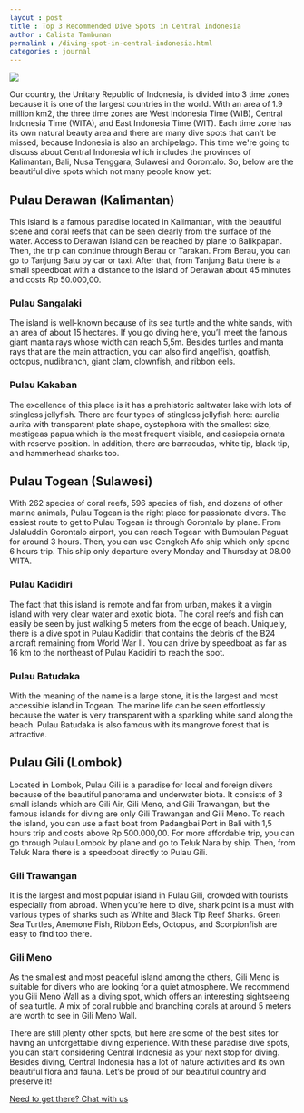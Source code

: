 ```yaml
---
layout : post
title : Top 3 Recommended Dive Spots in Central Indonesia
author : Calista Tambunan
permalink : /diving-spot-in-central-indonesia.html
categories : journal 
---
```


<img src="https://i.imgur.com/9RhRo9q.jpg" class="img-responsive post-feat-img" />

Our country, the Unitary Republic of Indonesia, is divided into 3 time zones because it is one of the largest countries in the world. With an area of 1.9 million km2, the three time zones are West Indonesia Time (WIB), Central Indonesia Time (WITA), and East Indonesia Time (WIT). Each time zone has its own natural beauty area and there are many dive spots that can't be missed, because Indonesia is also an archipelago. This time we're going to discuss about Central Indonesia which includes the provinces of Kalimantan, Bali, Nusa Tenggara, Sulawesi and Gorontalo. So, below are the beautiful dive spots which not many people know yet:

## Pulau Derawan (Kalimantan)
This island is a famous paradise located in Kalimantan, with the beautiful scene and coral reefs that can be seen clearly from the surface of the water. Access to Derawan Island can be reached by plane to Balikpapan. Then, the trip can continue through Berau or Tarakan. From Berau, you can go to Tanjung Batu by car or taxi. After that, from Tanjung Batu there is a small speedboat with a distance to the island of Derawan about 45 minutes and costs Rp 50.000,00.
### Pulau Sangalaki
The island is well-known because of its sea turtle and the white sands, with an area of about 15 hectares. If you go diving here, you’ll meet the famous giant manta rays whose width can reach 5,5m. Besides turtles and manta rays that are the main attraction, you can also find angelfish, goatfish, octopus, nudibranch, giant clam, clownfish, and ribbon eels. 
### Pulau Kakaban
The excellence of this place is it has a prehistoric saltwater lake with lots of stingless jellyfish. There are four types of stingless jellyfish here: aurelia aurita with transparent plate shape, cystophora with the smallest size, mestigeas papua which is the most frequent visible, and casiopeia ornata with reserve position. In addition, there are barracudas, white tip, black tip, and hammerhead sharks too.

## Pulau Togean (Sulawesi)
With 262 species of coral reefs, 596 species of fish, and dozens of other marine animals, Pulau Togean is the right place for passionate divers. The easiest route to get to Pulau Togean is through Gorontalo by plane. From Jalaluddin Gorontalo airport, you can reach Togean with Bumbulan Paguat for around 3 hours. Then, you can use Cengkeh Afo ship which only spend 6 hours trip. This ship only departure every Monday and Thursday at 08.00 WITA.
### Pulau Kadidiri
The fact that this island is remote and far from urban, makes it a virgin island with very clear water and exotic biota. The coral reefs and fish can easily be seen by just walking 5 meters from the edge of beach. Uniquely, there is a dive spot in Pulau Kadidiri that contains the debris of the B24 aircraft remaining from World War II. You can drive by speedboat as far as 16 km to the northeast of Pulau Kadidiri to reach the spot.
### Pulau Batudaka
With the meaning of the name is a large stone, it is the largest and most accessible island in Togean. The marine life can be seen effortlessly because the water is very transparent with a sparkling white sand along the beach. Pulau Batudaka is also famous with its mangrove forest that is attractive. 

## Pulau Gili (Lombok)
Located in Lombok, Pulau Gili is a paradise for local and foreign divers because of the beautiful panorama and underwater biota. It consists of 3 small islands which are Gili Air, Gili Meno, and Gili Trawangan, but the famous islands for diving are only Gili Trawangan and Gili Meno. To reach the island, you can use a fast boat from Padangbai Port in Bali with 1,5 hours trip and costs above Rp 500.000,00. For more affordable trip, you can go through Pulau Lombok by plane and go to Teluk Nara by ship. Then, from Teluk Nara there is a speedboat directly to Pulau Gili.
### Gili Trawangan 
It is the largest and most popular island in Pulau Gili, crowded with tourists especially from abroad. When you’re here to dive, shark point is a must with various types of sharks such as White and Black Tip Reef Sharks. Green Sea Turtles, Anemone Fish, Ribbon Eels, Octopus, and Scorpionfish are easy to find too there. 
### Gili Meno
As the smallest and most peaceful island among the others, Gili Meno is suitable for divers who are looking for a quiet atmosphere. We recommend you Gili Meno Wall as a diving spot, which offers an interesting sightseeing of sea turtle. A mix of coral rubble and branching corals at around 5 meters are worth to see in Gili Meno Wall. 

There are still plenty other spots, but here are some of the best sites for having an unforgettable diving experience. With these paradise dive spots, you can start considering Central Indonesia as your next stop for diving. Besides diving, Central Indonesia has a lot of nature activities and its own beautiful flora and fauna. Let’s be proud of our beautiful country and preserve it!

<a href="https://web.whatsapp.com/send?phone={{site.wa}}&text=Hi%20E-Nyelam,%20i%20need%20info%20for%20dive%20spot" class="cta--in--page">Need to get there? Chat with us</a>
